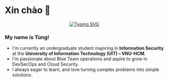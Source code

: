 # Xin chào 👋

<div align="center">
  <a href="https://git.io/typing-svg">
    <img src="https://readme-typing-svg.demolab.com?color=1E90FF&lines=Blue+Teamer;Coffee+addict;Finding+magic+in+everyday+life" alt="Typing SVG" />
  </a>
</div>

### My name is Tùng!
- I'm currently an undergraduate student majoring in **Information Security** at the **University of Information Technology (UIT) – VNU-HCM**.
- I'm passionate about Blue Team operations and aspire to grow in DevSecOps and Cloud Security.
- I always eager to learn, and love turning complex problems into simple solutions.

